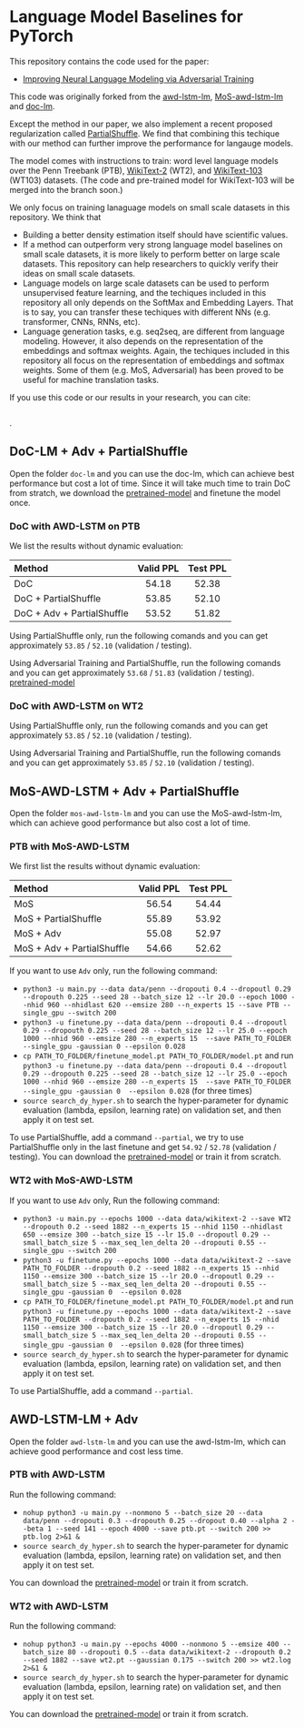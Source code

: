 # Language Model Baselines for PyTorch 

This repository contains the code used for the paper:
+ [Improving Neural Language Modeling via Adversarial Training]()

This code was originally forked from the [awd-lstm-lm](https://github.com/salesforce/awd-lstm-lm), [MoS-awd-lstm-lm](https://github.com/zihangdai/mos) and [doc-lm](https://github.com/nttcslab-nlp/doc_lm).

Except the method in our paper, we also implement a recent proposed regularization called [PartialShuffle](https://github.com/ofirpress/PartialShuffle). We find that combining this techique with our method can further improve the performance for langauge models.

The model comes with instructions to train: word level language models over the Penn Treebank (PTB), [WikiText-2](https://einstein.ai/research/the-wikitext-long-term-dependency-language-modeling-dataset) (WT2), and [WikiText-103](https://einstein.ai/research/the-wikitext-long-term-dependency-language-modeling-dataset) (WT103) datasets. (The code and pre-trained model for WikiText-103 will be merged into the branch soon.)

We only focus on training lanaguage models on small scale datasets in this repository. We think that 
+ Building a better density estimation itself should have scientific values.
+ If a method can outperform very strong language model baselines on small scale datasets, it is more likely to perform better on large scale datasets. This repository can help researchers to quickly verify their ideas on small scale datasets.
+ Language models on large scale datasets can  be used to perform unsupervised feature learning, and the techiques included in this repository all only depends on the SoftMax and Embedding Layers. That is to say, you can transfer these techiques with different NNs (e.g. transformer, CNNs, RNNs, etc).
+ Language generation tasks, e.g. seq2seq, are different from language modeling. However, it also depends on the representation of the embeddings and softmax weights. Again, the techiques included in this repository all focus on the representation of embeddings and softmax weights. Some of them (e.g. MoS, Adversarial) has been proved to be useful for machine translation tasks.

If you use this code or our results in your research, you can cite:

```

``` 
.

## DoC-LM + Adv + PartialShuffle

Open the folder `doc-lm` and you can use the doc-lm, which can achieve best performance but cost a lot of time. 
Since it will take much time to train DoC from stratch, we download the [pretrained-model](https://github.com/nttcslab-nlp/doc_lm) and finetune the model once. 

### DoC with AWD-LSTM on PTB

We list the results without dynamic evaluation:

| Method      | Valid PPL     | Test PPL     |
| :---------- | :-----------:  | :-----------: |
| DoC     | 54.18     | 52.38     |
| DoC + PartialShuffle    | 53.85     | 52.10     |
| DoC + Adv +  PartialShuffle    | 53.52     | 51.82     |

Using PartialShuffle only, run the following comands and you can get approximately `53.85` / `52.10` (validation / testing).

Using Adversarial Training and PartialShuffle, run the following comands and you can get approximately `53.68` / `51.83` (validation / testing). [pretrained-model]()

### DoC with AWD-LSTM on WT2

Using PartialShuffle only, run the following comands and you can get approximately `53.85` / `52.10` (validation / testing).

Using Adversarial Training and PartialShuffle, run the following comands and you can get approximately `53.85` / `52.10` (validation / testing).

## MoS-AWD-LSTM + Adv + PartialShuffle

Open the folder `mos-awd-lstm-lm` and you can use the MoS-awd-lstm-lm, which can achieve good performance but also cost a lot of time.

### PTB with MoS-AWD-LSTM

We first list the results without dynamic evaluation:

| Method      | Valid PPL     | Test PPL     |
| :---------- | :-----------:  | :-----------: |
| MoS     | 56.54     | 54.44     |
| MoS + PartialShuffle    | 55.89     | 53.92     |
| MoS + Adv     | 55.08     | 52.97     |
| MoS + Adv +  PartialShuffle    | 54.66     | 52.62     |


If you want to use `Adv` only, run the following command:
+ `python3 -u main.py --data data/penn --dropouti 0.4 --dropoutl 0.29 --dropouth 0.225 --seed 28 --batch_size 12 --lr 20.0 --epoch 1000 --nhid 960 --nhidlast 620 --emsize 280 --n_experts 15 --save PTB --single_gpu --switch 200`
+ `python3 -u finetune.py --data data/penn --dropouti 0.4 --dropoutl 0.29 --dropouth 0.225 --seed 28 --batch_size 12 --lr 25.0 --epoch 1000 --nhid 960 --emsize 280 --n_experts 15  --save PATH_TO_FOLDER --single_gpu -gaussian 0 --epsilon 0.028` 
+ `cp PATH_TO_FOLDER/finetune_model.pt PATH_TO_FOLDER/model.pt` and run `python3 -u finetune.py --data data/penn --dropouti 0.4 --dropoutl 0.29 --dropouth 0.225 --seed 28 --batch_size 12 --lr 25.0 --epoch 1000 --nhid 960 --emsize 280 --n_experts 15  --save PATH_TO_FOLDER --single_gpu -gaussian 0  --epsilon 0.028` (for three times)
+ `source search_dy_hyper.sh` to search the hyper-parameter for dynamic evaluation (lambda, epsilon, learning rate) on validation set, and then apply it on test set.

To use PartialShuffle, add a command `--partial`, we try to use PartialShuffle only in the last finetune and get `54.92` / `52.78` (validation / testing). You can download the [pretrained-model]() or train it from scratch.

### WT2 with MoS-AWD-LSTM
If you want to use `Adv` only, Run the following command:
+ `python3 -u main.py --epochs 1000 --data data/wikitext-2 --save WT2 --dropouth 0.2 --seed 1882 --n_experts 15 --nhid 1150 --nhidlast 650 --emsize 300 --batch_size 15 --lr 15.0 --dropoutl 0.29 --small_batch_size 5 --max_seq_len_delta 20 --dropouti 0.55 --single_gpu --switch 200`
+ `python3 -u finetune.py --epochs 1000 --data data/wikitext-2 --save PATH_TO_FOLDER --dropouth 0.2 --seed 1882 --n_experts 15 --nhid 1150 --emsize 300 --batch_size 15 --lr 20.0 --dropoutl 0.29 --small_batch_size 5 --max_seq_len_delta 20 --dropouti 0.55 --single_gpu -gaussian 0  --epsilon 0.028` 
+ `cp PATH_TO_FOLDER/finetune_model.pt PATH_TO_FOLDER/model.pt` and run `python3 -u finetune.py --epochs 1000 --data data/wikitext-2 --save PATH_TO_FOLDER --dropouth 0.2 --seed 1882 --n_experts 15 --nhid 1150 --emsize 300 --batch_size 15 --lr 20.0 --dropoutl 0.29 --small_batch_size 5 --max_seq_len_delta 20 --dropouti 0.55 --single_gpu -gaussian 0  --epsilon 0.028` (for three times)
+ `source search_dy_hyper.sh` to search the hyper-parameter for dynamic evaluation (lambda, epsilon, learning rate) on validation set, and then apply it on test set.

To use PartialShuffle, add a command `--partial`.

## AWD-LSTM-LM + Adv 

Open the folder `awd-lstm-lm` and you can use the awd-lstm-lm, which can achieve good performance and cost less time.

### PTB with AWD-LSTM  

Run the following command:
+ `nohup python3 -u main.py --nonmono 5 --batch_size 20 --data data/penn --dropouti 0.3 --dropouth 0.25 --dropout 0.40 --alpha 2 --beta 1 --seed 141 --epoch 4000 --save ptb.pt --switch 200 >> ptb.log 2>&1 &`
+ `source search_dy_hyper.sh` to search the hyper-parameter for dynamic evaluation (lambda, epsilon, learning rate) on validation set, and then apply it on test set.

You can download the [pretrained-model]() or train it from scratch.

### WT2 with AWD-LSTM
Run the following command:
+ `nohup python3 -u main.py --epochs 4000 --nonmono 5 --emsize 400 --batch_size 80 --dropouti 0.5 --data data/wikitext-2 --dropouth 0.2 --seed 1882 --save wt2.pt --gaussian 0.175 --switch 200 >> wt2.log  2>&1 &`
+ `source search_dy_hyper.sh` to search the hyper-parameter for dynamic evaluation (lambda, epsilon, learning rate) on validation set, and then apply it on test set.

You can download the [pretrained-model]() or train it from scratch.

